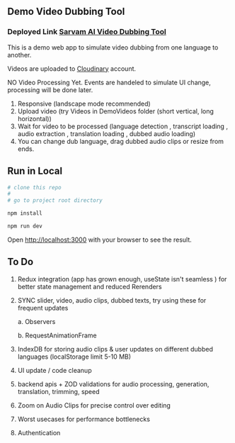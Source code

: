 ## Demo Video Dubbing Tool

### Deployed Link [Sarvam AI Video Dubbing Tool](https://video-dub-sarvam-ai.vercel.app/)

This is a demo web app to simulate video dubbing from one language to another.

Videos are uploaded to [Cloudinary](https://console.cloudinary.com/) account.

NO Video Processing Yet. Events are handeled to simulate UI change, processing will be done later.

1. Responsive (landscape mode recommended)
2. Upload video (try Videos in DemoVideos folder (short vertical, long horizontal))
3. Wait for video to be processed (language detection , transcript loading , audio extraction , translation loading , dubbed audio loading)
4. You can change dub language, drag dubbed audio clips or resize from ends. 

## Run in Local

```bash
# clone this repo
#
# go to project root directory

npm install

npm run dev
```

Open [http://localhost:3000](http://localhost:3000) with your browser to see the result.

## To Do

1. Redux integration (app has grown enough, useState isn't seamless ) for better state management and reduced Rerenders
2. SYNC slider, video, audio clips, dubbed texts, try using these for frequent updates

   a. Observers

   b. RequestAnimationFrame

3. IndexDB for storing audio clips & user updates on different dubbed languages (localStorage limit 5-10 MB)
4. UI update / code cleanup
5. backend apis + ZOD validations for audio processing, generation, translation, trimming, speed
6. Zoom on Audio Clips for precise control over editing
7. Worst usecases for performance bottlenecks
8. Authentication
